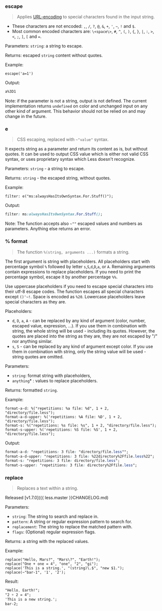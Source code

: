 ### escape

> Applies [URL-encoding](http://en.wikipedia.org/wiki/Percent-encoding) to special characters found in the input string.

* These characters are not encoded: `,`, `/`, `?`, `@`, `&`, `+`, `'`, `~`, `!` and `$`.
* Most common encoded characters are: `\<space\>`, `#`, `^`, `(`, `)`, `{`, `}`, `|`, `:`, `>`, `<`, `;`, `]`, `[` and `=`.

Parameters: `string`: a string to escape.

Returns: escaped `string` content without quotes.

Example:

```less
escape('a=1')
```

Output:

```css
a%3D1
```

Note: if the parameter is not a string, output is not defined. The current implementation returns `undefined` on color and unchanged input on any other kind of argument. This behavior should not be relied on and may change in the future.


### e

> CSS escaping, replaced with `~"value"` syntax.

It expects string as a parameter and return its content as is, but without quotes. It can be used to output CSS value which is either not valid CSS syntax, or uses proprietary syntax which Less doesn't recognize.

Parameters: `string` - a string to escape.

Returns: `string` - the escaped string, without quotes.

Example:

```less
filter: e("ms:alwaysHasItsOwnSyntax.For.Stuff()");
```

Output:

```css
filter: ms:alwaysHasItsOwnSyntax.For.Stuff();
```

Note: The function accepts also `~""` escaped values and numbers as parameters. Anything else returns an error.


### % format

> The function `%(string, arguments ...)` formats a string.

The first argument is string with placeholders. All placeholders start with percentage symbol `%` followed by letter `s`,`S`,`d`,`D`,`a`, or `A`. Remaining arguments contain expressions to replace placeholders. If you need to print the percentage symbol, escape it by another percentage `%%`.

Use uppercase placeholders if you need to escape special characters into their utf-8 escape codes.
The function escapes all special characters except `()'~!`. Space is encoded as `%20`. Lowercase placeholders leave special characters as they are.

Placeholders:
* `d`, `D`, `a`, `A` - can be replaced by any kind of argument (color, number, escaped value, expression, ...). If you use them in combination with string, the whole string will be used - including its quotes. However, the quotes are placed into the string as they are, they are not escaped by "/" nor anything similar.
* `s`, `S` - can be replaced by any kind of argument except color. If you use them in combination with string, only the string value will be used - string quotes are omitted.

Parameters:

* `string`: format string with placeholders,
* `anything`* : values to replace placeholders.

Returns: formatted `string`.

Example:

```less
format-a-d: %("repetitions: %a file: %d", 1 + 2, "directory/file.less");
format-a-d-upper: %('repetitions: %A file: %D', 1 + 2, "directory/file.less");
format-s: %("repetitions: %s file: %s", 1 + 2, "directory/file.less");
format-s-upper: %('repetitions: %S file: %S', 1 + 2, "directory/file.less");
```
Output:

```css
format-a-d: "repetitions: 3 file: "directory/file.less"";
format-a-d-upper: "repetitions: 3 file: %22directory%2Ffile.less%22";
format-s: "repetitions: 3 file: directory/file.less";
format-s-upper: "repetitions: 3 file: directory%2Ffile.less";
```


### replace

> Replaces a text within a string.

Released [v1.7.0]({{ less.master }}CHANGELOG.md)

Parameters:

* `string`: The string to search and replace in.
* `pattern`: A string or regular expression pattern to search for.
* `replacement`: The string to replace the matched pattern with.
* `flags`: (Optional) regular expression flags.

Returns: a string with the replaced values.

Example:

```less
replace("Hello, Mars?", "Mars\?", "Earth!");
replace("One + one = 4", "one", "2", "gi");
replace('This is a string.', "(string)\.$", "new $1.");
replace(~"bar-1", '1', '2');
```
Result:

```css
"Hello, Earth!";
"2 + 2 = 4";
'This is a new string.';
bar-2;
```
